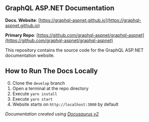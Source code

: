 ## GraphQL ASP.NET Documentation

**Docs. Website**: [https://graphql-aspnet.github.io](https://graphql-aspnet.github.io)

**Primary Repo**: [https://github.com/graphql-aspnet/graphql-aspnet](https://github.com/graphql-aspnet/graphql-aspnet)

This repository contains the source code for the GraphQL ASP.NET documentation website.  

## How to Run The Docs Locally
0. Clone the `develop` branch
1. Open a terminal at the repo directory
2. Execute `yarn install`
3. Execute  `yarn start`
4. Website starts on `http://localhost:3000` by default


_Documentation created using [Docusaurus v2](https://docusaurus.io)_